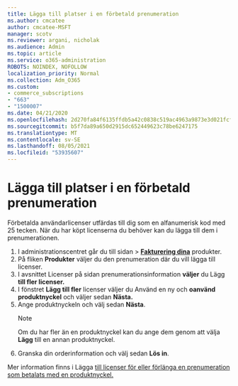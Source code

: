 ```yaml
---
title: Lägga till platser i en förbetald prenumeration
ms.author: cmcatee
author: cmcatee-MSFT
manager: scotv
ms.reviewer: argani, nicholak
ms.audience: Admin
ms.topic: article
ms.service: o365-administration
ROBOTS: NOINDEX, NOFOLLOW
localization_priority: Normal
ms.collection: Adm_O365
ms.custom:
- commerce_subscriptions
- "663"
- "1500007"
ms.date: 04/21/2020
ms.openlocfilehash: 2d270fa84f6135ffdb5a42c0838c519ac4963a9873e3d021fcfcebf6c409fac6
ms.sourcegitcommit: b5f7da89a650d2915dc652449623c78be6247175
ms.translationtype: MT
ms.contentlocale: sv-SE
ms.lasthandoff: 08/05/2021
ms.locfileid: "53935607"
---
```

# <a name="add-seats-to-a-prepaid-subscription"></a>Lägga till platser i en förbetald prenumeration

Förbetalda användarlicenser utfärdas till dig som en alfanumerisk kod med 25 tecken. När du har köpt licenserna du behöver kan du lägga till dem i prenumerationen.

1. I administrationscentret går du till sidan  >  **[Fakturering dina](https://go.microsoft.com/fwlink/p/?linkid=842054)** produkter.
2. På fliken **Produkter** väljer du den prenumeration där du vill lägga till licenser.
3. I avsnittet Licenser på sidan prenumerationsinformation **väljer** du Lägg **till fler licenser.**
4. I fönstret **Lägg till fler** licenser väljer du Använd en ny och **oanvänd produktnyckel** och väljer sedan **Nästa.**
5. Ange produktnyckeln och välj sedan **Nästa**.
    > [!NOTE]
    > Om du har fler än en produktnyckel kan du ange dem genom att välja **Lägg** till en annan produktnyckel.
6. Granska din orderinformation och välj sedan **Lös in**.

Mer information finns i Lägga [till licenser för eller förlänga en prenumeration som betalats med en produktnyckel.](https://docs.microsoft.com/microsoft-365/commerce/licenses/add-licenses-using-product-key)